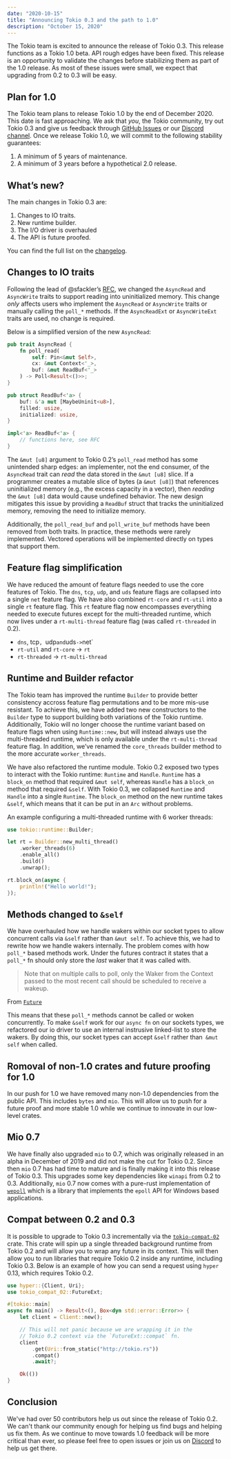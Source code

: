 ```yaml
---
date: "2020-10-15"
title: "Announcing Tokio 0.3 and the path to 1.0"
description: "October 15, 2020"
---
```


The Tokio team is excited to announce the release of Tokio 0.3. This release functions as a Tokio 1.0 beta. API rough edges have been fixed. This release is an opportunity to validate the changes before stabilizing them as part of the 1.0 release. As most of these issues were small, we expect that upgrading from 0.2 to 0.3 will be easy.

## Plan for 1.0

The Tokio team plans to release Tokio 1.0 by the end of December 2020. This date is fast approaching. We ask that *you*, the Tokio community, try out Tokio 0.3 and give us feedback through [GitHub Issues](https://github.com/tokio-rs/tokio/issues) or our [Discord channel](https://discord.gg/tokio). Once we release Tokio 1.0, we will commit to the following stability guarantees:

1. A minimum of 5 years of maintenance.
2. A minimum of 3 years before a hypothetical 2.0 release.

## What’s new?

The main changes in Tokio 0.3 are:

1. Changes to IO traits.
2. New runtime builder.
3. The I/O driver is overhauled
4. The API is future proofed.

You can find the full list on the [changelog](https://github.com/tokio-rs/tokio/releases/tag/tokio-0.3.0).

## Changes to IO traits

Following the lead of @sfackler’s [RFC](https://github.com/rust-lang/rfcs/pull/2930), we changed the `AsyncRead` and `AsyncWrite` traits to support reading into uninitialized memory. This change *only* affects users who implement the `AsyncRead` or `AsyncWrite` traits or manually calling the `poll_*` methods. If the `AsyncReadExt` or `AsyncWriteExt` traits are used, no change is required.

Below is a simplified version of the new `AsyncRead`:

```rust
pub trait AsyncRead {
    fn poll_read(
        self: Pin<&mut Self>, 
        cx: &mut Context<'_>, 
        buf: &mut ReadBuf<'_>
    ) -> Poll<Result<()>>;
}

pub struct ReadBuf<'a> {
    buf: &'a mut [MaybeUninit<u8>],
    filled: usize,
    initialized: usize,
}

impl<'a> ReadBuf<'a> {
    // functions here, see RFC
}
```
The `&mut [u8]` argument to Tokio 0.2’s `poll_read` method has some unintended sharp edges: an implementer, not the end consumer, of the `AsyncRead` trait can *read* the data stored in the `&mut [u8]` slice. If a programmer creates a mutable slice of bytes (a `&mut [u8]`) that references uninitialized memory (e.g., the excess capacity in a vector), then *reading* the `&mut [u8]` data would cause undefined behavior. The new design mitigates this issue by providing a `ReadBuf` struct that tracks the uninitialized memory, removing the need to initialize memory.

Additionally, the `poll_read_buf` and `poll_write_buf` methods have been removed from both traits. In practice, these methods were rarely implemented. Vectored operations will be implemented directly on types that support them.

## Feature flag simplification

We have reduced the amount of feature flags needed to use the core features of Tokio. The `dns`, `tcp`, `udp`,  and `uds` feature flags are collapsed into a single `net` feature flag. We have also combined `rt-core` and `rt-util` into a single `rt` feature flag. This `rt` feature flag now encompasses everything needed to execute futures except for the multi-threaded runtime, which now lives under a `rt-multi-thread` feature flag (was called `rt-threaded` in 0.2).

- `dns`, tcp`, `udp` and `uds` -> `net`
- `rt-util` and `rt-core` -> `rt`
- `rt-threaded` -> `rt-multi-thread`

## Runtime and Builder refactor

The Tokio team has improved the runtime `Builder` to provide better consistency accross feature flag permutations and to be more mis-use resistant. To achieve this, we have added two new constructors to the `Builder` type to support building both variations of the Tokio runtime. Additionally, Tokio will no longer choose the runtime variant based on feature flags when using `Runtime::new`, but will instead always use the multi-threaded runtime, which is only available under the `rt-multi-thread` feature flag. In addition, we’ve renamed the `core_threads` builder method to the more accurate `worker_threads`.

We have also refactored the runtime module. Tokio 0.2 exposed two types to interact with the Tokio runtime: `Runtime` and `Handle`. `Runtime` has a `block_on` method that required `&mut self`, whereas `Handle` has a `block_on` method that required `&self`. With Tokio 0.3, we collapsed `Runtime` and `Handle` into a single `Runtime`. The `block_on` method on the new runtime takes `&self`, which means that it can be put in an `Arc` without problems.

An example configuring a multi-threaded runtime with 6 worker threads:

```rust
use tokio::runtime::Builder;

let rt = Builder::new_multi_thread()
    .worker_threads(6)
    .enable_all()
    .build()
    .unwrap();

rt.block_on(async {
    println!("Hello world!");
});
```

## Methods changed to `&self`

We have overhauled how we handle wakers within our socket types to allow concurrent calls via `&self` rather than `&mut self`. To achieve this, we had to rewrite how we handle wakers internally. The problem comes with how `poll_*` based methods work. Under the futures contract it states that a `poll_*` fn should only store the _last_ waker that it was called with.

> Note that on multiple calls to poll, only the Waker from the Context passed to the most recent call should be scheduled to receive a wakeup.

From [`Future`](doc.rust-lang.org/std/future/trait.Future.html)

This means that these `poll_*` methods cannot be called or woken concurrently. To make `&self` work for our `async fn` on our sockets types, we refactored our io driver to use an internal instrusive linked-list to store the wakers. By doing this, our socket types can accept `&self` rather than` &mut self` when called.

## Romoval of non-1.0 crates and future proofing for 1.0

In our push for 1.0 we have removed many non-1.0 dependencies from the public API. This includes `bytes` and `mio`. This will allow us to push for a future proof and more stable 1.0 while we continue to innovate in our low-level crates.

## Mio 0.7

We have finally also upgraded `mio` to 0.7, which was originally released in an alpha in December of 2019 and did not make the cut for Tokio 0.2. Since then `mio` 0.7 has had time to mature and is finally making it into this release of Tokio 0.3. This upgrades some key dependencies like `winapi` from 0.2 to 0.3. Additionally, `mio` 0.7 now comes with a pure-rust implementation of [`wepoll`](https://github.com/piscisaureus/wepoll) which is a library that implements the `epoll` API for Windows based applications.

## Compat between 0.2 and 0.3

It is possible to upgrade to Tokio 0.3 incrementally via the [`tokio-compat-02`](https://docs.rs/tokio-compat-02) crate. This crate will spin up a single threaded background runtime from Tokio 0.2 and will allow you to wrap any future in its context. This will then allow you to run libraries that require Tokio 0.2 inside any runtime, including Tokio 0.3. Below is an example of how you can send a request using `hyper` 0.13, which requires Tokio 0.2.

```rust
use hyper::{Client, Uri};
use tokio_compat_02::FutureExt;

#[tokio::main]
async fn main() -> Result<(), Box<dyn std::error::Error>> {
    let client = Client::new();

    // This will not panic because we are wrapping it in the
    // Tokio 0.2 context via the `FutureExt::compat` fn.
    client
        .get(Uri::from_static("http://tokio.rs"))
        .compat()
        .await?;

    Ok(())
}
```

## Conclusion

We've had over 50 contributors help us out since the release of Tokio 0.2. We can't thank our community enough for helping us find bugs and helping us fix them. As we continue to move towards 1.0 feedback will be more critical than ever, so please feel free to open issues or join us on [Discord](https://discord.gg/tokio) to help us get there.
